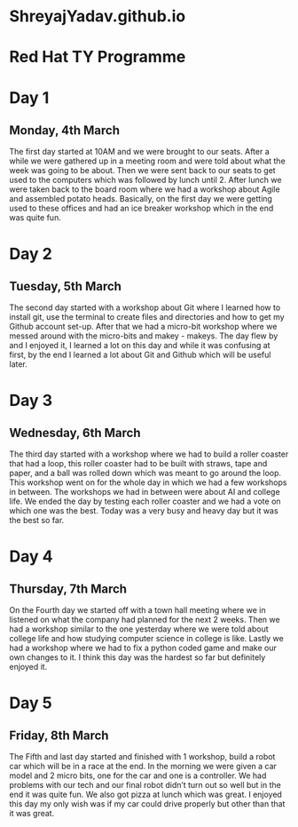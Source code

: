 # ShreyajYadav.github.io

# Red Hat TY Programme

#                              Day 1

## Monday, 4th March

The first day started at 10AM and we were brought to our seats.
After a while we were gathered up in a meeting room and were told about what the week was going to be about. 
Then we were sent back to our seats to get used to the computers which was followed by lunch until 2.
After lunch we were taken back to the board room where we had a workshop about Agile and assembled potato heads.
Basically, on the first day we were getting used to these offices and had an ice breaker workshop which in the end was quite fun.


#                             Day 2

## Tuesday, 5th March

The second day started with a workshop about Git where I learned how to install git, use the terminal to create files and directories and how to get my Github account set-up. 
After that we had a micro-bit workshop where we messed around with the micro-bits and makey - makeys.
The day flew by and I enjoyed it, I learned a lot on this day and while it was confusing at first, by the end I learned a lot about Git and Github which will be useful later. 

#                             Day 3

## Wednesday, 6th March

The third day started with a workshop where we had to build a roller coaster that had a loop, this roller coaster had to be built with straws, tape and paper, and a ball was rolled down which was meant to go around the loop. 
This workshop went on for the whole day in which we had a few workshops in between. 
The workshops we had in between were about AI and college life. 
We ended the day by testing each roller coaster and we had a vote on which one was the best. 
Today was a very busy and heavy day but it was the best so far.

#                             Day 4

## Thursday, 7th March 

On the Fourth day we started off with a town hall meeting where we in listened on what the company had planned for the next 2 weeks. 
Then we had a workshop similar to the one yesterday where we were told about college life and how studying computer science in college is like. 
Lastly we had a workshop where we had to fix a python coded game and make our own changes to it. 
I think this day was the hardest so far but definitely enjoyed it. 


#                            Day 5
## Friday, 8th March

The Fifth and last day started and finished with 1 workshop, build a robot car which will be in a race at the end. 
In the morning we were given a car model and 2 micro bits, one for the car and one is a controller. 
We had problems with our tech and our final robot didn’t turn out so well but in the end it was quite fun. We also got pizza at lunch which was great. 
I enjoyed this day my only wish was if my car could drive properly but other than that it was great.

